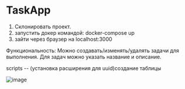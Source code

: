 # TaskApp
1. Склонировать проект.
2. запустить докер командой: docker-compose up
3. зайти через браузер на localhost:3000

Функциональность:
Можно создавать/изменять/удалять задачи для выполнения.
Для задач можно указать название и описание.

scripts -- (установка расширения для uuid)создание таблицы

![image](https://user-images.githubusercontent.com/12966963/221984588-a4d9e51c-0542-41c7-8f3c-38bf8b7eb8f4.png)
